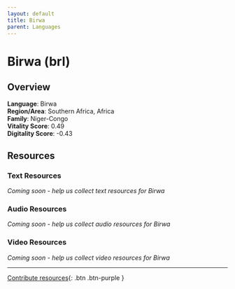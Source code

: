 ```yaml
---
layout: default
title: Birwa
parent: Languages
---
```


# Birwa (brl)

## Overview

**Language**: Birwa  
**Region/Area**: Southern Africa, Africa  
**Family**: Niger-Congo  
**Vitality Score**: 0.49  
**Digitality Score**: -0.43  

## Resources

### Text Resources
*Coming soon - help us collect text resources for Birwa*

### Audio Resources
*Coming soon - help us collect audio resources for Birwa*

### Video Resources
*Coming soon - help us collect video resources for Birwa*

---

[Contribute resources](https://fairtrain.github.io/){: .btn .btn-purple }
